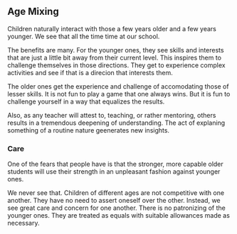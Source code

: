 ## Age Mixing

Children naturally interact with those a few years older and a few years younger. We see that all the time time at our school. 

The benefits are many. For the younger ones, they see skills and interests that are just a little bit away from their current level. This inspires them to challenge themselves in those directions. They get to experience complex activities and see if that is a direcion that interests them. 

The older ones get the experience and challenge of accomodating those of lesser skills. It is not fun to play a game that one always wins. But it is fun to challenge yourself in a way that equalizes the results. 

Also, as any teacher will attest to, teaching, or rather mentoring, others results in a tremendous deepening of understanding. The act of explaning something of a routine nature geenerates new insights.

### Care

One of the fears that people have is that the stronger, more capable older students will use their strength in an unpleasant fashion against younger ones. 

We never see that. Children of different ages are not competitive with one another. They have no need to assert oneself over the other. Instead, we see great care and concern for one another. There is no patronizing of the younger ones. They are treated as equals with suitable allowances made as necessary.
